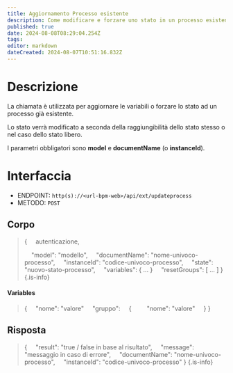 ```yaml
---
title: Aggiornamento Processo esistente
description: Come modificare e forzare uno stato in un processo esistente
published: true
date: 2024-08-08T08:29:04.254Z
tags: 
editor: markdown
dateCreated: 2024-08-07T10:51:16.832Z
---
```


# Descrizione
La chiamata è utilizzata per aggiornare le variabili o forzare lo stato ad un processo già esistente.

Lo stato verrà modificato a seconda della raggiungibilità dello stato stesso o nel caso dello stato libero.

I parametri obbligatori sono **model** e **documentName** (o **instanceId**).

# Interfaccia
- ENDPOINT: `http(s)://<url-bpm-web>/api/ext/updateprocess`
- METODO:	`POST`

## Corpo
> {
> &nbsp;&nbsp;&nbsp; autenticazione,
>
> &nbsp;&nbsp;&nbsp; "model": "modello",
> &nbsp;&nbsp;&nbsp; "documentName": "nome-univoco-processo",
> &nbsp;&nbsp;&nbsp; "instanceId": "codice-univoco-processo",
> &nbsp;&nbsp;&nbsp; "state": "nuovo-stato-processo",
> &nbsp;&nbsp;&nbsp; "variables": { ... }
> &nbsp;&nbsp;&nbsp; "resetGroups": [ ... ]
> }
{.is-info}

#### Variables
> {
> &nbsp;&nbsp;&nbsp; "nome": "valore"
> &nbsp;&nbsp;&nbsp; "gruppo":
> &nbsp;&nbsp;&nbsp; {
> &nbsp;&nbsp;&nbsp;&nbsp;&nbsp;&nbsp;&nbsp; "nome": "valore"
> &nbsp;&nbsp;&nbsp; }
> }

## Risposta
> {
> &nbsp;&nbsp;&nbsp; "result": "true / false in base al risultato",
> &nbsp;&nbsp;&nbsp; "message": "messaggio in caso di errore",
> &nbsp;&nbsp;&nbsp; "documentName": "nome-univoco-processo",
> &nbsp;&nbsp;&nbsp; "instanceId": "codice-univoco-processo"
> }
{.is-info}

